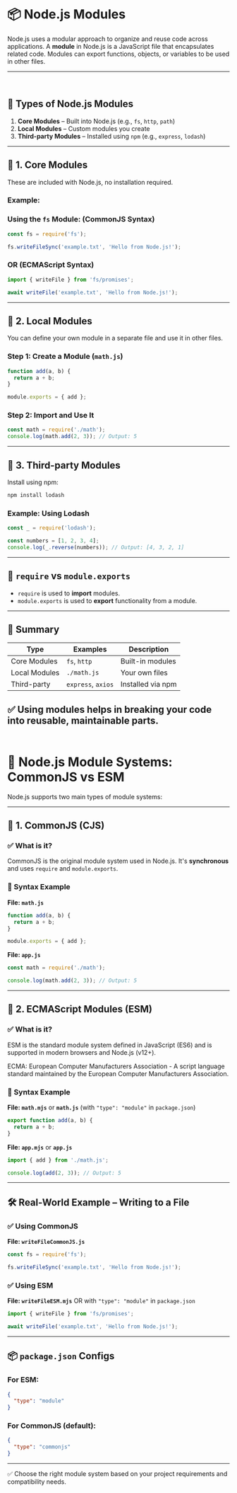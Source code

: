 # 📦 Node.js Modules

Node.js uses a modular approach to organize and reuse code across applications. A **module** in Node.js is a JavaScript file that encapsulates related code. Modules can export functions, objects, or variables to be used in other files.

---
&nbsp;


## 🔹 Types of Node.js Modules

1. **Core Modules** – Built into Node.js (e.g., `fs`, `http`, `path`)
2. **Local Modules** – Custom modules you create
3. **Third-party Modules** – Installed using `npm` (e.g., `express`, `lodash`)

---

## 📁 1. Core Modules

These are included with Node.js, no installation required.

### Example: 
### Using the `fs` Module: (CommonJS Syntax)

```js
const fs = require('fs');

fs.writeFileSync('example.txt', 'Hello from Node.js!');
```

### OR (ECMAScript Syntax)

```js
import { writeFile } from 'fs/promises';

await writeFile('example.txt', 'Hello from Node.js!');

```

---

## 📁 2. Local Modules

You can define your own module in a separate file and use it in other files.

### Step 1: Create a Module (`math.js`)

```js
function add(a, b) {
  return a + b;
}

module.exports = { add };
```

### Step 2: Import and Use It

```js
const math = require('./math');
console.log(math.add(2, 3)); // Output: 5
```

---

## 📁 3. Third-party Modules

Install using npm:

```bash
npm install lodash
```

### Example: Using Lodash

```js
const _ = require('lodash');

const numbers = [1, 2, 3, 4];
console.log(_.reverse(numbers)); // Output: [4, 3, 2, 1]
```

---

## 🧠 `require` vs `module.exports`

- `require` is used to **import** modules.
- `module.exports` is used to **export** functionality from a module.

---

## 📘 Summary

| Type             | Examples        | Description                             |
|------------------|------------------|-----------------------------------------|
| Core Modules     | `fs`, `http`     | Built-in modules                        |
| Local Modules    | `./math.js`      | Your own files                          |
| Third-party      | `express`, `axios`| Installed via npm                       |

✅ Using modules helps in breaking your code into reusable, maintainable parts.
<br><br>
---

# 🔄 Node.js Module Systems: CommonJS vs ESM

Node.js supports two main types of module systems:

---

## 🔹 1. CommonJS (CJS)

### ✅ What is it?

CommonJS is the original module system used in Node.js. It's **synchronous** and uses `require` and `module.exports`.

### 📄 Syntax Example

**File: `math.js`**

```js
function add(a, b) {
  return a + b;
}

module.exports = { add };
```

**File: `app.js`**

```js
const math = require('./math');

console.log(math.add(2, 3)); // Output: 5
```

---

## 🔹 2. ECMAScript Modules (ESM)

### ✅ What is it?

ESM is the standard module system defined in JavaScript (ES6) and is supported in modern browsers and Node.js (v12+).

ECMA: European Computer Manufacturers Association - A script language standard maintained by the European Computer Manufacturers Association.

### 📄 Syntax Example

**File: `math.mjs`** or **`math.js`** (with `"type": "module"` in `package.json`)

```js
export function add(a, b) {
  return a + b;
}
```

**File: `app.mjs`** or **`app.js`**

```js
import { add } from './math.js';

console.log(add(2, 3)); // Output: 5
```

---

## 🛠️ Real-World Example – Writing to a File

### ✅ Using CommonJS

**File: `writeFileCommonJS.js`**

```js
const fs = require('fs');

fs.writeFileSync('example.txt', 'Hello from Node.js!');
```

### ✅ Using ESM

**File: `writeFileESM.mjs`** OR with `"type": "module"` in `package.json`

```js
import { writeFile } from 'fs/promises';

await writeFile('example.txt', 'Hello from Node.js!');
```

---

## 📦 `package.json` Configs

### For ESM:

```json
{
  "type": "module"
}
```

### For CommonJS (default):

```json
{
  "type": "commonjs"
}
```

---

✅ Choose the right module system based on your project requirements and compatibility needs.
